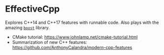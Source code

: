 # EffectiveCpp

Explores C++14 and C++17 features with runnable code. Also plays with the amazing [`boost`](https://www.boost.org/) library. 

- CMake tutorial: https://www.johnlamp.net/cmake-tutorial.html
- Summarization of new C++ features: https://github.com/AnthonyCalandra/modern-cpp-features

